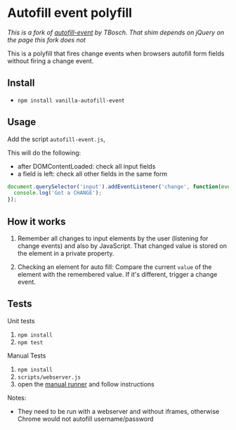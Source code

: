 # Autofill event polyfill

*This is a fork of [autofill-event](https://github.com/tbosch/autofill-event) by TBosch. That shim depends on jQuery on the page this fork does not*

This is a polyfill that fires change events when browsers autofill form fields without firing a change event.

## Install

* `npm install vanilla-autofill-event`

## Usage

Add the script `autofill-event.js`,

This will do the following:

- after DOMContentLoaded: check all input fields
- a field is left: check all other fields in the same form

```js
document.querySelector('input').addEventListener('change', function(event) {
  console.log('Got a CHANGE');
});
```

## How it works

1. Remember all changes to input elements by the user (listening for change events)
and also by JavaScript.
That changed value is stored on the element in a private property.

2. Checking an element for auto fill:
Compare the current `value` of the element with the remembered value. If it's different,
trigger a change event.

## Tests

Unit tests

  1. `npm install`
  1. `npm test`

Manual Tests

  1. `npm install`
  1. `scripts/webserver.js`
  1. open the [manual runner](http://localhost:8000/index.html) and follow instructions

Notes:

  * They need to be run with a webserver and without iframes, otherwise Chrome would not autofill username/password

